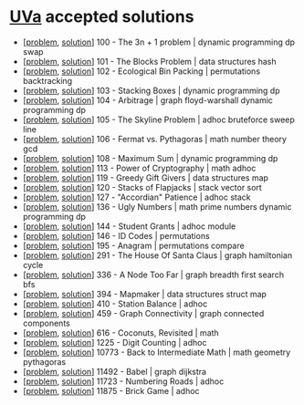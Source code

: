 # [UVa](https://uva.onlinejudge.org/) accepted solutions

*  [[problem](https://uva.onlinejudge.org/index.php?option=com_onlinejudge&Itemid=8&page=show_problem&problem=36),
[solution](https://github.com/jordifierro/uva/blob/master/solutions/100.cc)]
100 - The 3n + 1 problem | dynamic programming dp swap
* [[problem](https://uva.onlinejudge.org/index.php?option=com_onlinejudge&Itemid=8&page=show_problem&problem=37),
[solution](https://github.com/jordifierro/uva/blob/master/solutions/101.cc)]
101 - The Blocks Problem | data structures hash
* [[problem](https://uva.onlinejudge.org/index.php?option=com_onlinejudge&Itemid=8&page=show_problem&problem=38),
[solution](https://github.com/jordifierro/uva/blob/master/solutions/102.cc)]
102 - Ecological Bin Packing | permutations backtracking
* [[problem](https://uva.onlinejudge.org/index.php?option=onlinejudge&Itemid=8&page=show_problem&problem=39),
[solution](https://github.com/jordifierro/uva/blob/master/solutions/103.cc)]
103 - Stacking Boxes | dynamic programming dp
* [[problem](https://uva.onlinejudge.org/index.php?option=com_onlinejudge&Itemid=8&page=show_problem&problem=40),
[solution](https://github.com/jordifierro/uva/blob/master/solutions/104.cc)]
104 - Arbitrage | graph floyd-warshall dynamic programming dp
* [[problem](https://uva.onlinejudge.org/index.php?option=com_onlinejudge&Itemid=8&page=show_problem&problem=41),
[solution](https://github.com/jordifierro/uva/blob/master/solutions/105.cc)]
105 - The Skyline Problem | adhoc bruteforce sweep line
* [[problem](https://uva.onlinejudge.org/index.php?option=onlinejudge&page=show_problem&problem=42),
[solution](https://github.com/jordifierro/uva/blob/master/solutions/106.cc)]
106 - Fermat vs. Pythagoras | math number theory gcd
* [[problem](https://uva.onlinejudge.org/index.php?option=com_onlinejudge&Itemid=8&page=show_problem&problem=44),
[solution](https://github.com/jordifierro/uva/blob/master/solutions/108.cc)]
108 - Maximum Sum | dynamic programming dp
* [[problem](https://uva.onlinejudge.org/index.php?option=com_onlinejudge&Itemid=8&page=show_problem&problem=49),
[solution](https://github.com/jordifierro/uva/blob/master/solutions/113.cc)]
113 - Power of Cryptography | math adhoc
* [[problem](https://uva.onlinejudge.org/index.php?option=com_onlinejudge&Itemid=8&page=show_problem&problem=55),
[solution](https://github.com/jordifierro/uva/blob/master/solutions/119.cc)]
119 - Greedy Gift Givers | data structures map
* [[problem](https://uva.onlinejudge.org/index.php?option=com_onlinejudge&Itemid=8&page=show_problem&problem=56),
[solution](https://github.com/jordifierro/uva/blob/master/solutions/120.cc)]
120 - Stacks of Flapjacks | stack vector sort
* [[problem](https://uva.onlinejudge.org/index.php?option=onlinejudge&page=show_problem&problem=63),
[solution](https://github.com/jordifierro/uva/blob/master/solutions/127.cc)]
127 - "Accordian" Patience | adhoc stack
* [[problem](https://uva.onlinejudge.org/index.php?option=onlinejudge&page=show_problem&problem=72),
[solution](https://github.com/jordifierro/uva/blob/master/solutions/136.cc)]
136 - Ugly Numbers | math prime numbers dynamic programming dp
* [[problem](https://uva.onlinejudge.org/index.php?option=onlinejudge&page=show_problem&problem=80),
[solution](https://github.com/jordifierro/uva/blob/master/solutions/144.cc)]
144 - Student Grants | adhoc module
* [[problem](https://uva.onlinejudge.org/index.php?option=com_onlinejudge&Itemid=8&page=show_problem&problem=82),
[solution](https://github.com/jordifierro/uva/blob/master/solutions/146.cc)]
146 - ID Codes | permutations
* [[problem](https://uva.onlinejudge.org/index.php?option=com_onlinejudge&Itemid=8&page=show_problem&problem=131),
[solution](https://github.com/jordifierro/uva/blob/master/solutions/195.cc)]
195 - Anagram | permutations compare
* [[problem](https://uva.onlinejudge.org/index.php?option=com_onlinejudge&Itemid=8&page=show_problem&problem=227),
[solution](https://github.com/jordifierro/uva/blob/master/solutions/291.cc)]
291 - The House Of Santa Claus | graph hamiltonian cycle
* [[problem](https://uva.onlinejudge.org/index.php?option=com_onlinejudge&Itemid=8&page=show_problem&problem=272),
[solution](https://github.com/jordifierro/uva/blob/master/solutions/336.cc)]
336 - A Node Too Far | graph breadth first search bfs
* [[problem](https://uva.onlinejudge.org/index.php?option=onlinejudge&page=show_problem&problem=330),
[solution](https://github.com/jordifierro/uva/blob/master/solutions/394.cc)]
394 - Mapmaker | data structures struct map
* [[problem](https://uva.onlinejudge.org/index.php?option=com_onlinejudge&Itemid=8&page=show_problem&problem=351),
[solution](https://github.com/jordifierro/uva/blob/master/solutions/410.cc)]
410 - Station Balance | adhoc
* [[problem](https://uva.onlinejudge.org/index.php?option=com_onlinejudge&Itemid=8&page=show_problem&problem=400),
[solution](https://github.com/jordifierro/uva/blob/master/solutions/459.cc)]
459 - Graph Connectivity | graph connected components
* [[problem](https://uva.onlinejudge.org/index.php?option=onlinejudge&page=show_problem&problem=557),
[solution](https://github.com/jordifierro/uva/blob/master/solutions/616.cc)]
616 - Coconuts, Revisited | math
* [[problem](https://uva.onlinejudge.org/index.php?option=com_onlinejudge&Itemid=8&page=show_problem&problem=3666),
[solution](https://github.com/jordifierro/uva/blob/master/solutions/1225.cc)]
1225 - Digit Counting | adhoc
* [[problem](https://uva.onlinejudge.org/index.php?option=onlinejudge&page=show_problem&problem=1714),
[solution](https://github.com/jordifierro/uva/blob/master/solutions/10773.cc)]
10773 - Back to Intermediate Math | math geometry pythagoras
* [[problem](https://uva.onlinejudge.org/index.php?option=com_onlinejudge&Itemid=8&page=show_problem&problem=2487),
[solution](https://github.com/jordifierro/uva/blob/master/solutions/11492.cc)]
11492 - Babel | graph dijkstra
* [[problem](https://uva.onlinejudge.org/index.php?option=com_onlinejudge&Itemid=8&page=show_problem&problem=2823),
[solution](https://github.com/jordifierro/uva/blob/master/solutions/11723.cc)]
11723 - Numbering Roads | adhoc
* [[problem](https://uva.onlinejudge.org/index.php?option=com_onlinejudge&Itemid=8&page=show_problem&problem=2986),
[solution](https://github.com/jordifierro/uva/blob/master/solutions/11875.cc)]
11875 - Brick Game | adhoc

